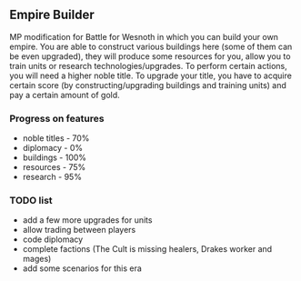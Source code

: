## Empire Builder
MP modification for Battle for Wesnoth in which you can build your own empire. You are able to construct various buildings here (some of them can be even upgraded), they will produce some resources for you, allow you to train units or research  technologies/upgrades. To perform certain actions, you will need a higher noble title. To upgrade your title, you have to acquire certain score (by constructing/upgrading buildings and training units) and pay a certain amount of gold.

### Progress on features
* noble titles -  70%
* diplomacy    -   0%
* buildings    - 100%
* resources    -  75%
* research     -  95%

### TODO list
* add a few more upgrades for units
* allow trading between players
* code diplomacy
* complete factions (The Cult is missing healers, Drakes worker and mages)
* add some scenarios for this era
